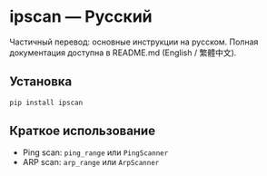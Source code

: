 # ipscan — Русский

Частичный перевод: основные инструкции на русском. Полная документация доступна в README.md (English / 繁體中文).

## Установка

```bash
pip install ipscan
```

## Краткое использование

- Ping scan: `ping_range` или `PingScanner`
- ARP scan: `arp_range` или `ArpScanner`
